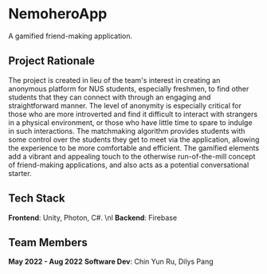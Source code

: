 # NemoheroApp
A gamified friend-making application.

## Project Rationale
The project is created in lieu of the team's interest in creating an anonymous platform for NUS students, especially freshmen, to find other students that they can connect with through an engaging and straightforward manner. The level of anonymity is especially critical for those who are more introverted and find it difficult to interact with strangers in a physical environment, or those who have little time to spare to indulge in such interactions. The matchmaking algorithm provides students with some control over the students they get to meet via the application, allowing the experience to be more comfortable and efficient. The gamified elements add a vibrant and appealing touch to the otherwise run-of-the-mill concept of friend-making applications, and also acts as a potential conversational starter.

## Tech Stack
**Frontend**: Unity, Photon, C#. \nl
**Backend**: Firebase

## Team Members
**May 2022 - Aug 2022**
**Software Dev**: Chin Yun Ru, Dilys Pang
